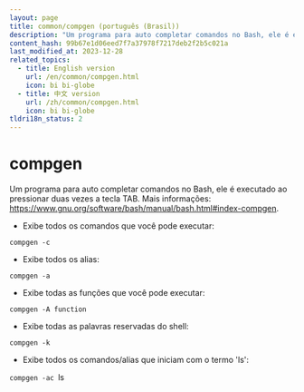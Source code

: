 ```yaml
---
layout: page
title: common/compgen (português (Brasil))
description: "Um programa para auto completar comandos no Bash, ele é executado ao pressionar duas vezes a tecla TAB."
content_hash: 99b67e1d06eed7f7a37978f7217deb2f2b5c021a
last_modified_at: 2023-12-28
related_topics:
  - title: English version
    url: /en/common/compgen.html
    icon: bi bi-globe
  - title: 中文 version
    url: /zh/common/compgen.html
    icon: bi bi-globe
tldri18n_status: 2
---
```

# compgen

Um programa para auto completar comandos no Bash, ele é executado ao pressionar duas vezes a tecla TAB.
Mais informações: <https://www.gnu.org/software/bash/manual/bash.html#index-compgen>.

- Exibe todos os comandos que você pode executar:

`compgen -c`

- Exibe todos os alias:

`compgen -a`

- Exibe todas as funções que você pode executar:

`compgen -A function`

- Exibe todas as palavras reservadas do shell:

`compgen -k`

- Exibe todos os comandos/alias que iniciam com o termo 'ls':

`compgen -ac `<span class="tldr-var badge badge-pill bg-dark-lm bg-white-dm text-white-lm text-dark-dm font-weight-bold">ls</span>
